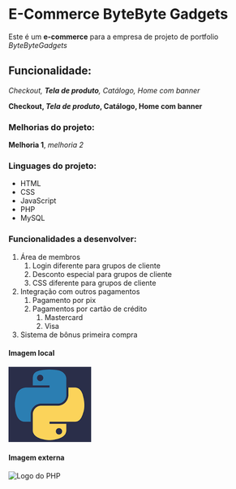 # E-Commerce ByteByte Gadgets

Este é um **e-commerce** para a empresa de projeto de portfolio _ByteByteGadgets_

## Funcionalidade:

_Checkout, **Tela de produto**, Catálogo, Home com banner_

__Checkout, _Tela de produto_, Catálogo, Home com banner__

### Melhorias do projeto:

__Melhoria 1__, _melhoria 2_

### Linguages do projeto:

* HTML
* CSS
* JavaScript
* PHP
* MySQL

### Funcionalidades a desenvolver:

1. Área de membros
    1. Login diferente para grupos de cliente
    2. Desconto especial para grupos de cliente
    3. CSS diferente para grupos de cliente
2. Integração com outros pagamentos
    1. Pagamento por pix
    2. Pagamentos por cartão de crédito
        1. Mastercard
        2. Visa
3. Sistema de bônus primeira compra

#### Imagem local

![Logo do Python](img/python.png)

#### Imagem externa

![Logo do PHP](https://upload.wikimedia.org/wikipedia/commons/thumb/2/27/PHP-logo.svg/1280px-PHP-logo.svg.png)